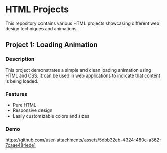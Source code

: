 # HTML Projects

This repository contains various HTML projects showcasing different web design techniques and animations.

## Project 1: Loading Animation

### Description
This project demonstrates a simple and clean loading animation using HTML and CSS. It can be used in web applications to indicate that content is being loaded.

### Features
- Pure HTML 
- Responsive design
- Easily customizable colors and sizes

### Demo
https://github.com/user-attachments/assets/5dbb32eb-4324-480e-a362-7caae484ede1


